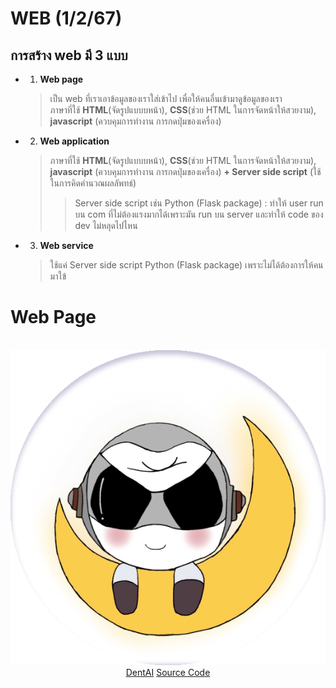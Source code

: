# WEB (1/2/67)
## การสร้าง web มี 3 แบบ
- 1. **Web page**
  > เป็น web ที่เราเอาข้อมูลของเราใส่เข้าไป เพื่อให้คนอื่นเข้ามาดูข้อมูลของเรา  
  > ภาษาที่ใช้ **HTML**(จัดรูปแบบบหน้า), **CSS**(ช่วย HTML ในการจัดหน้าให้สวยงาม), **javascript** (ควบคุมการทำงาน การกดปุ่มของเครื่อง)
- 2. **Web application**
  > ภาษาที่ใช้ **HTML**(จัดรูปแบบบหน้า), **CSS**(ช่วย HTML ในการจัดหน้าให้สวยงาม), **javascript** (ควบคุมการทำงาน การกดปุ่มของเครื่อง)
  > **+ Server side script** (ใช้ในการคิดคำนวณผลลัพทธ์)  
     >> Server side script เช่น Python (Flask package) : ทำให้ user run บน com ที่ไม่ต้องแรงมากได้เพราะมัน run บน  server และทำให้ code ของ dev ไม่หลุดไปไหน
- 3. **Web service**
  > ใช้แค่ Server side script Python (Flask package)  เพราะไม่ได้ต้องการให้คนมาใข้

# Web Page
<br/>
<div align="center" >
  <img class="logo"src="https://github.com/nattntn/AIPrototype2023/blob/main/lecture/logo3.svg" style="float: center;" style="transform: scale(0.2);">  
</div>

<div align="center" >
  <a href="https://nattntn.github.io/Interpretable_Deep_Neural_Networks_for_Age_and_Gender_Estimation_via_Panoramic_Radiographs/">DentAI</a>  
  <a href="https://github.com/nattntn/Interpretable_Deep_Neural_Networks_for_Age_and_Gender_Estimation_via_Panoramic_Radiographs">Source Code</a>  
</div>

